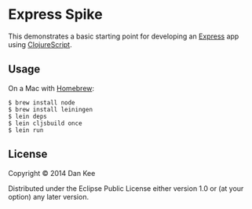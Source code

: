 Express Spike
=============

This demonstrates a basic starting point for developing an
[Express](http://expressjs.com/) app using
[ClojureScript](https://github.com/clojure/clojurescript).

Usage
-----

On a Mac with [Homebrew](http://brew.sh/):

    $ brew install node
    $ brew install leiningen
	$ lein deps
	$ lein cljsbuild once
	$ lein run

License
-------

Copyright © 2014 Dan Kee

Distributed under the Eclipse Public License either version 1.0 or (at
your option) any later version.

